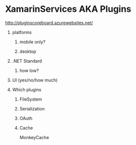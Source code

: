 # XamarinServices AKA Plugins

http://pluginscoreboard.azurewebsites.net/

1.  platforms

    1.  mobile only?
    
    2.  desktop
    
    
2.  .NET Standard 

    1.  how low?
    
3.  UI (yes/no/how much)

4.  Which plugins

    1.  FileSystem
    
    2.  Serialization
    
    3.  OAuth
    
    4.  Cache
    
        MonkeyCache
